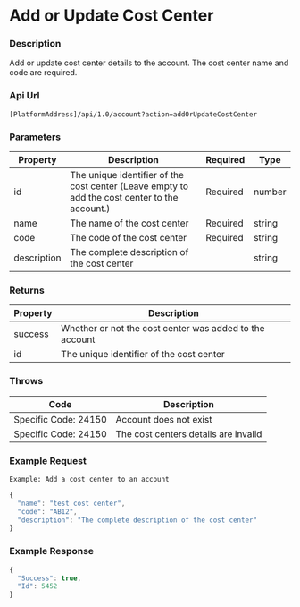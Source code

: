 # Add or Update Cost Center

### Description

Add or update cost center details to the account. The cost center name and code are required.

### Api Url

`[PlatformAddress]/api/1.0/account?action=addOrUpdateCostCenter`

### Parameters

| Property | Description | Required | Type |
| --- | --- | --- | --- |
| id | The unique identifier of the cost center \(Leave empty to add the cost center to the account.\) | Required | number |
| name | The name of the cost center | Required | string |
| code | The code of the cost center | Required | string |
| description | The complete description of the cost center |  | string |

### Returns

| Property | Description |
| --- | --- |
| success | Whether or not the cost center was added to the account |
| id | The unique identifier of the cost center |

### Throws

| Code | Description |
| --- | --- |
| Specific Code: 24150 | Account does not exist |
| Specific Code: 24150 | The cost centers details are invalid |

### Example Request

`Example: Add a cost center to an account`

```javascript
{
  "name": "test cost center",
  "code": "AB12",
  "description": "The complete description of the cost center"
}
```

### Example Response

```javascript
{
  "Success": true,
  "Id": 5452
}
```

